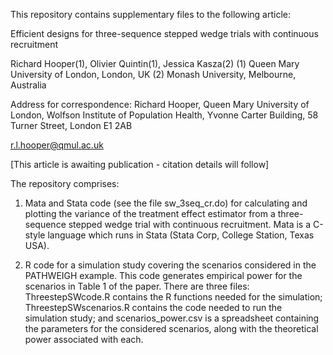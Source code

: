 This repository contains supplementary files to the following article:

Efficient designs for three-sequence stepped wedge trials with continuous recruitment

Richard Hooper(1), Olivier Quintin(1), Jessica Kasza(2)
(1) Queen Mary University of London, London, UK (2) Monash University, Melbourne, Australia

Address for correspondence:
Richard Hooper,
Queen Mary University of London,
Wolfson Institute of Population Health, 
Yvonne Carter Building,
58 Turner Street,
London E1 2AB

r.l.hooper@qmul.ac.uk

[This article is awaiting publication - citation details will follow]


The repository comprises:

1. Mata and Stata code (see the file sw_3seq_cr.do) for calculating and plotting the variance
   of the treatment effect estimator from a three-sequence stepped wedge trial with continuous
   recruitment. Mata is a C-style language which runs in Stata (Stata Corp, College Station,
   Texas USA).

3. R code for a simulation study covering the scenarios considered in the PATHWEIGH example.
   This code generates empirical power for the scenarios in Table 1 of the paper. There are
   three files: ThreestepSWcode.R contains the R functions needed for the simulation;
   ThreestepSWscenarios.R contains the code needed to run the simulation study; and
   scenarios_power.csv is a spreadsheet containing the parameters for the considered scenarios,
   along with the theoretical power associated with each.
